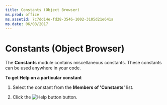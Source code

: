 ```yaml
---
title: Constants (Object Browser)
ms.prod: office
ms.assetid: 7c7dd14e-fd28-3546-1002-3105d21e641a
ms.date: 06/08/2017
---
```



# Constants (Object Browser)

The **Constants** module contains miscellaneous constants. These constants can be used anywhere in your code.

 **To get Help on a particular constant**




1. Select the constant from the **Members of 'Constants'** list.
    
2. Click the 
![Help button](images/but_help_ZA01201583.gif) button.
    


